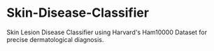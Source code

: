 # Skin-Disease-Classifier
Skin Lesion Disease Classifier using Harvard's Ham10000 Dataset for precise dermatological diagnosis.
